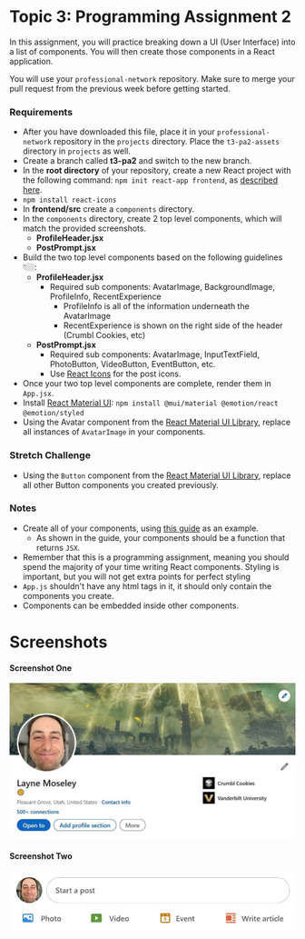 # Topic 3: Programming Assignment 2

In this assignment, you will practice breaking down a UI (User Interface) into a list of components. You will then create those components in a React application.

You will use your `professional-network` repository. Make sure to merge your pull request from the previous week before getting started.

### Requirements

- After you have downloaded this file, place it in your `professional-network` repository in the `projects` directory. Place the `t3-pa2-assets` directory in `projects` as well.
- Create a branch called **t3-pa2** and switch to the new branch.
- In the **root directory** of your repository, create a new React project with the following command: `npm init react-app frontend`, as [described here](https://create-react-app.dev/docs/getting-started#npm).
- `npm install react-icons`
- In **frontend/src** create a `components` directory.
- In the `components` directory, create 2 top level components, which will match the provided screenshots.
  - **ProfileHeader.jsx**
  - **PostPrompt.jsx**
- Build the two top level components based on the following guidelines 👇🏼:
  - **ProfileHeader.jsx**
    - Required sub components: AvatarImage, BackgroundImage, ProfileInfo, RecentExperience
      - ProfileInfo is all of the information underneath the AvatarImage
      - RecentExperience is shown on the right side of the header (Crumbl Cookies, etc)
  - **PostPrompt.jsx**
    - Required sub components: AvatarImage, InputTextField, PhotoButton, VideoButton, EventButton, etc.
    - Use [React Icons](https://www.npmjs.com/package/react-icons) for the post icons.
- Once your two top level components are complete, render them in `App.jsx`.
- Install [React Material UI](https://mui.com/): `npm install @mui/material @emotion/react @emotion/styled`
- Using the Avatar component from the [React Material UI Library](https://mui.com/material-ui/), replace all instances of `AvatarImage` in your components.

### Stretch Challenge

- Using the `Button` component from the [React Material UI Library](https://mui.com/material-ui/), replace all other Button components you created previously.

### Notes

- Create all of your components, using [this guide](https://beta.reactjs.org/learn/your-first-component) as an example.
  - As shown in the guide, your components should be a function that returns `JSX`.
- Remember that this is a programming assignment, meaning you should spend the majority of your time writing React components. Styling is important, but you will not get extra points for perfect styling
- `App.js` shouldn't have any html tags in it, it should only contain the components you create.
- Components can be embedded inside other components.

# Screenshots

#### Screenshot One

![Profile Image](t3-pa2-assets/one.jpg)

#### Screenshot Two

![Others Viewed](t3-pa2-assets/two.jpg)
